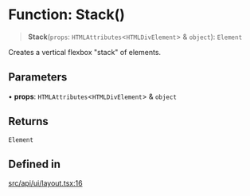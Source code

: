 # Function: Stack()

> **Stack**(`props`: `HTMLAttributes`\<`HTMLDivElement`\> & `object`): `Element`

Creates a vertical flexbox "stack" of elements.

## Parameters

• **props**: `HTMLAttributes`\<`HTMLDivElement`\> & `object`

## Returns

`Element`

## Defined in

[src/api/ui/layout.tsx:16](https://github.com/GamerGirlandCo/datacore/blob/73f36550e501eb29175b69b6a097ff3d4401efc7/src/api/ui/layout.tsx#L16)
